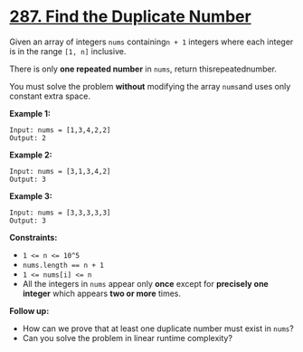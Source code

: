 # [287. Find the Duplicate Number](https://leetcode.com/problems/find-the-duplicate-number/description/)

Given an array of integers `nums` containing`n + 1` integers where each integer is in the range `[1, n]` inclusive.

There is only **one repeated number**  in `nums`, return thisrepeatednumber.

You must solve the problem **without**  modifying the array `nums`and uses only constant extra space.

**Example 1:** 

```
Input: nums = [1,3,4,2,2]
Output: 2
```

**Example 2:** 

```
Input: nums = [3,1,3,4,2]
Output: 3
```

**Example 3:** 

```
Input: nums = [3,3,3,3,3]
Output: 3
```

**Constraints:** 

- `1 <= n <= 10^5`
- `nums.length == n + 1`
- `1 <= nums[i] <= n`
- All the integers in `nums` appear only **once**  except for **precisely one integer**  which appears **two or more**  times.

<b>Follow up:</b>

- How can we prove that at least one duplicate number must exist in `nums`?
- Can you solve the problem in linear runtime complexity?